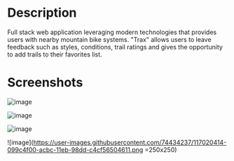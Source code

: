 # Description

Full stack web application leveraging modern technologies that provides users with nearby mountain bike systems. "Trax" allows users to leave feedback such as styles, conditions, trail ratings and gives the opportunity to add trails to their favorites list.

# Screenshots

![image](https://user-images.githubusercontent.com/74434237/117020238-deb1fb00-acbb-11eb-91fb-a16705dc4b76.png)

![image](https://user-images.githubusercontent.com/74434237/117020320-f38e8e80-acbb-11eb-889a-5abeff6fed4c.png)

![image](https://user-images.githubusercontent.com/74434237/117020366-fd17f680-acbb-11eb-94d7-89c5854054c7.png)

![image](https://user-images.githubusercontent.com/74434237/117020414-099c4f00-acbc-11eb-98dd-c4cf56504611.png =250x250)


